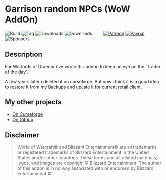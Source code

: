 # Garrison random NPCs (WoW AddOn)
![Build](https://github.com/hizuro/GarrisonRandomNPCs/actions/workflows/bigwigsmods-packager.yml/badge.svg)
![Tag](https://img.shields.io/github/v/tag/hizuro/GarrisonRandomNPCs?style=flat-square)
![Downloads](https://img.shields.io/github/downloads/hizuro/GarrisonRandomNPCs/total?style=flat-square)
![Downloads](https://img.shields.io/github/downloads/hizuro/GarrisonRandomNPCs/latest/total?style=flat-square)
&nbsp; &nbsp; &nbsp; &nbsp;
[![Patreon](https://img.shields.io/badge/&zwj;-Patreon-gray?logo=patreon&color=red&style=flat-square)](https://www.patreon.com/bePatron?u=12558524)
[![Paypal](https://img.shields.io/badge/&zwj;-Paypal-gray?logo=paypal&color=blue&style=flat-square)](https://paypal.me/hizuro)
![Sponsors](https://img.shields.io/github/sponsors/hizuro?logo=github&style=flat-square)

## Description
For Warlords of Draenor i've wrote this addon to keep an eye on the 'Trader of the day'.

A few years later i deleted it on curseforge. But now i think it is a good idea to restore it from my Backups and update it for current retail client.

## My other projects
* [On Curseforge](https://www.curseforge.com/members/hizuro_de/projects)
* [On Github](https://github.com/hizuro?tab=repositories)

## Disclaimer
> World of Warcraft© and Blizzard Entertainment© are all trademarks or registered trademarks of Blizzard Entertainment in the United States and/or other countries. These terms and all related materials, logos, and images are copyright © Blizzard Entertainment. The author of this addon is in no way associated with or endorsed by Blizzard Entertainment ©
